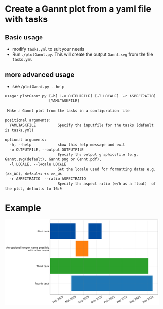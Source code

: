 # Create a Gannt plot from a yaml file with tasks 

## Basic usage
* modify ``tasks.yml`` to suit your needs  
* Run ``./plotGannt.py``. This will create the output ``Gannt.svg`` from the file ``tasks.yml``

## more advanced usage
* see ``/plotGannt.py --help``
```
usage: plotGannt.py [-h] [-o OUTPUTFILE] [-l LOCALE] [-r ASPECTRATIO]
                    [YAMLTASKFILE]

 Make a Gannt plot from the tasks in a configuration file

positional arguments:
  YAMLTASKFILE          Specify the inputfile for the tasks (default is tasks.yml)

optional arguments:
  -h, --help            show this help message and exit
  -o OUTPUTFILE, --output OUTPUTFILE
                        Specify the output graphicsfile (e.g. Gannt.svg(default), Gannt.png or Gannt.pdf),
  -l LOCALE, --locale LOCALE
                        Set the locale used for formatting dates e.g. (de_DE), defaults to en_US
  -r ASPECTRATIO, --ratio ASPECTRATIO
                        Specify the aspect ratio (w/h as a float)  of the plot, defaults to 16:9

```

# Example
![Example Gannt plot](Gannt.svg)
